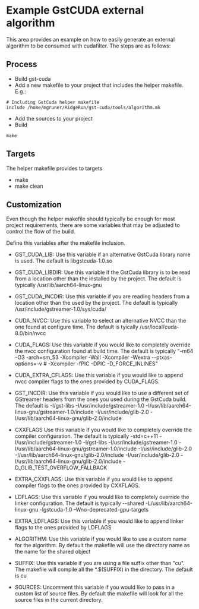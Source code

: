 # Example GstCUDA external algorithm

This area provides an example on how to easily generate an external
algorithm to be consumed with cudafilter. The steps are as follows:

## Process
* Build gst-cuda
* Add a new makefile to your project that includes the helper makefile. E.g.:
```
# Including GstCuda helper makefile
include /home/mgruner/RidgeRun/gst-cuda/tools/algorithm.mk
```
* Add the sources to your project
* Build
```
make
```

## Targets

The helper makefile provides to targets
* make
* make clean

## Customization

Even though the helper makefile should typically be enough for most
project requirements, there are some variables that may be adjusted
to control the flow of the build.

Define this variables after the makefile inclusion.

* GST_CUDA_LIB: Use this variable if an alternative GstCuda library
  name is used. The default is libgstcuda-1.0.so

* GST_CUDA_LIBDIR: Use this variable if the GstCuda library is to be
read from a location other than the installed by the project. The
default is typically /usr/lib/aarch64-linux-gnu

* GST_CUDA_INCDIR: Use this variable if you are reading headers from a
location other than the used by the project. The default is
typically /usr/include/gstreamer-1.0/sys/cuda/

* CUDA_NVCC: Use this variable to select an alternative NVCC
than the one found at configure time. The default is tyically
/usr/local/cuda-8.0/bin/nvcc

* CUDA_FLAGS: Use this variable if you would like to completely
override the nvcc configuration found at build time. The default is
typically "-m64 -O3 -arch=sm_53 -Xcompiler -Wall -Xcompiler -Wextra
--ptxas-options=-v # -Xcompiler -fPIC -DPIC -D_FORCE_INLINES"

* CUDA_EXTRA_CFLAGS: Use this variable if you would like to append
nvcc compiler flags to the ones provided by CUDA_FLAGS.

* GST_INCDIR: Use this variable if you would like to use a different
set of GStreamer headers from the ones you used during the GstCuda
build. The default is -I/gst-libs -I/usr/include/gstreamer-1.0
-I/usr/lib/aarch64-linux-gnu/gstreamer-1.0/include
-I/usr/include/glib-2.0 -I/usr/lib/aarch64-linux-gnu/glib-2.0/include

* CXXFLAGS Use this variable if you would like to completely override
the compiler configuration. The default is typically -std=c++11
-I/usr/include/gstreamer-1.0 -I/gst-libs -I/usr/include/gstreamer-1.0
-I/usr/lib/aarch64-linux-gnu/gstreamer-1.0/include -I/usr/include/glib-2.0
-I/usr/lib/aarch64-linux-gnu/glib-2.0/include -I/usr/include/glib-2.0
-I/usr/lib/aarch64-linux-gnu/glib-2.0/include -D_GLIB_TEST_OVERFLOW_FALLBACK

* EXTRA_CXXFLAGS: Use this variable if you would like to append compiler
flags to the ones provided by CXXFLAGS.

* LDFLAGS: Use this variable if you would like to completely override
the linker configuration. The default is typically --shared
-L/usr/lib/aarch64-linux-gnu -lgstcuda-1.0 -Wno-deprecated-gpu-targets

* EXTRA_LDFLAGS: Use this variable if you would like to append linker
flags to the ones provided by LDFLAGS

* ALGORITHM: Use this variable if you would like to use a custom name
for the algorithm. By default the makefile will use the directory name
as the name for the shared object

* SUFFIX: Use this variable if you are using a file suffix other than
"cu".  The makefile will compile all the *.$(SUFFIX) in the
directory. The default is cu

* SOURCES: Uncomment this variable if you would like to pass in a
custom list of source files. By default the makefile will look for
all the source files in the current directory.
